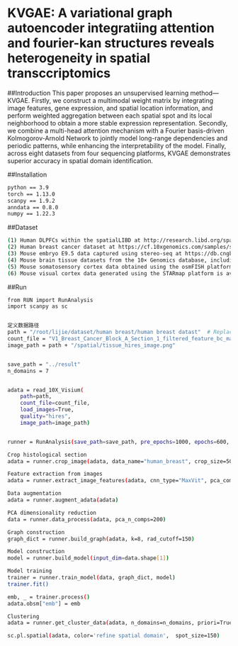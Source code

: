 # KVGAE: A variational graph autoencoder integratiing attention and fourier-kan structures reveals heterogeneity in spatial transccriptomics

##Introduction
This paper proposes an unsupervised learning method—KVGAE. Firstly, we construct a multimodal weight matrix by integrating image features, gene expression, and spatial location information, and perform weighted aggregation between each spatial spot and its local neighborhood to obtain a more stable expression representation. Secondly, we combine a multi-head attention mechanism with a Fourier basis-driven Kolmogorov-Arnold Network to jointly model long-range dependencies and periodic patterns, while enhancing the interpretability of the model. Finally, across eight datasets from four sequencing platforms, KVGAE demonstrates superior accuracy in spatial domain identification.

##Installation
```bash
python == 3.9
torch == 1.13.0
scanpy == 1.9.2
anndata == 0.8.0
numpy == 1.22.3
```

##Dataset
```bash
(1) Human DLPFCs within the spatialLIBD at http://research.libd.org/spatialLIBD/
(2) Human breast cancer dataset at https://cf.10xgenomics.com/samples/spatial-exp/1.1.0/V1_Breast_Cancer_Block_A_Section_1/V1_Breast_Cancer_Block_A_Section_1_web_summary.html
(3) Mouse embryo E9.5 data captured using stereo-seq at https://db.cngb.org/stomics/mosta/
(4) Mouse brain tissue datasets from the 10× Genomics database, including sagittal anterior, sagittal posterior, and coronal sections of adult mouse brain, are available at https://www.10xgenomics.com/
(5) Mouse somatosensory cortex data obtained using the osmFISH platform at http://linnarssonlab.org/osmFISH/
(6) Mouse visual cortex data generated using the STARmap platform is available at https://singlecell.broadinstitute.org/single_cell/study/SCP815
```

##Run
```bash
from RUN import RunAnalysis
import scanpy as sc


定义数据路径
path = "/root/lijie/dataset/human breast/human breast datast"  # Replace with the actual path
count_file = "V1_Breast_Cancer_Block_A_Section_1_filtered_feature_bc_matrix.h5"
image_path = path + "/spatial/tissue_hires_image.png"  


save_path = "../result"
n_domains = 7


adata = read_10X_Visium(
    path=path,
    count_file=count_file,
    load_images=True,
    quality="hires", 
    image_path=image_path)


runner = RunAnalysis(save_path=save_path, pre_epochs=1000, epochs=600, use_gpu=True)

Crop histological section
adata = runner.crop_image(adata, data_name="human_breast", crop_size=50, target_size=224)

Feature extraction from images
adata = runner.extract_image_features(adata, cnn_type="MaxVit", pca_components=50)

Data augmentation
adata = runner.augment_adata(adata)

PCA dimensionality reduction
data = runner.data_process(adata, pca_n_comps=200)

Graph construction
graph_dict = runner.build_graph(adata, k=8, rad_cutoff=150)

Model construction
model = runner.build_model(input_dim=data.shape[1])

Model training
trainer = runner.train_model(data, graph_dict, model)
trainer.fit()

emb, _ = trainer.process()
adata.obsm["emb"] = emb

Clustering
adata = runner.get_cluster_data(adata, n_domains=n_domains, priori=True)

sc.pl.spatial(adata, color='refine spatial domain',  spot_size=150)
```

